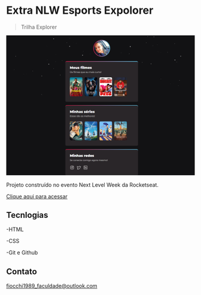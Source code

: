 # Extra NLW Esports Expolorer
> Trilha Explorer 

![preview](./.github/preview.png)
    
Projeto construído no evento Next Level Week da Rocketseat.

[Clique aqui para acessar](https://kellyfiocchi.github.io/extra-nlw-eSports-explorer/)

## Tecnlogias

-HTML

-CSS

-Git e Github



## Contato

fiocchi1989_faculdade@outlook.com
